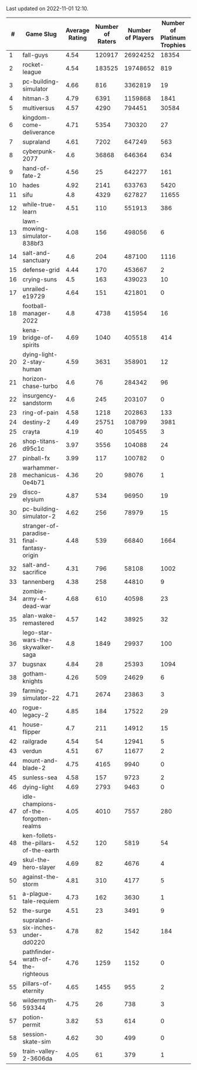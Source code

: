 Last updated on 2022-11-01 12:10.


|#|Game Slug|Average Rating|Number of Raters|Number of Players|Number of Platinum Trophies|Max Rarity (%)|
|---|---|---|---|---|---|---|
|1|fall-guys|4.54|120917|26924252|18354|3|
|2|rocket-league|4.54|183525|19748652|819|75|
|3|pc-building-simulator|4.66|816|3362819|19|48|
|4|hitman-3|4.79|6391|1159868|1841|48|
|5|multiversus|4.57|4290|794451|30584|79|
|6|kingdom-come-deliverance|4.71|5354|730320|27|30|
|7|supraland|4.61|7202|647249|563|99|
|8|cyberpunk-2077|4.6|36868|646364|634|61|
|9|hand-of-fate-2|4.56|25|642277|161|72|
|10|hades|4.92|2141|633763|5420|89|
|11|sifu|4.8|4329|627827|11655|96|
|12|while-true-learn|4.51|110|551913|386|93|
|13|lawn-mowing-simulator-838bf3|4.08|156|498056|6|89|
|14|salt-and-sanctuary|4.6|204|487100|1116|83|
|15|defense-grid|4.44|170|453667|2|80|
|16|crying-suns|4.5|163|439023|10|65|
|17|unrailed-e19729|4.64|151|421801|0|0.6|
|18|football-manager-2022|4.8|4738|415954|16|48|
|19|kena-bridge-of-spirits|4.69|1040|405518|414|94|
|20|dying-light-2-stay-human|4.59|3631|358901|12|0.4|
|21|horizon-chase-turbo|4.6|76|284342|96|83|
|22|insurgency-sandstorm|4.6|245|203107|0|7|
|23|ring-of-pain|4.58|1218|202863|133|97|
|24|destiny-2|4.49|25751|108799|3981|96|
|25|crayta|4.19|40|105455|3|23|
|26|shop-titans-d95c1c|3.97|3556|104088|24|98|
|27|pinball-fx|3.99|117|100782|0|85|
|28|warhammer-mechanicus-0e4b71|4.36|20|98076|1|20|
|29|disco-elysium|4.87|534|96950|19|28|
|30|pc-building-simulator-2|4.62|256|78979|15|75|
|31|stranger-of-paradise-final-fantasy-origin|4.48|539|66840|1664|98|
|32|salt-and-sacrifice|4.31|796|58108|1002|91|
|33|tannenberg|4.38|258|44810|9|83|
|34|zombie-army-4-dead-war|4.68|610|40598|23|66|
|35|alan-wake-remastered|4.57|142|38925|32|6|
|36|lego-star-wars-the-skywalker-saga|4.8|1849|29937|100|98|
|37|bugsnax|4.84|28|25393|1094|97|
|38|gotham-knights|4.26|509|24629|6|34|
|39|farming-simulator-22|4.71|2674|23863|3|81|
|40|rogue-legacy-2|4.85|184|17522|29|0.1|
|41|house-flipper|4.7|211|14912|15|93|
|42|railgrade|4.54|54|12941|5|98|
|43|verdun|4.51|67|11677|2|70|
|44|mount-and-blade-2|4.75|4165|9940|0|23|
|45|sunless-sea|4.58|157|9723|2|37|
|46|dying-light|4.69|2793|9463|0|96|
|47|idle-champions-of-the-forgotten-realms|4.05|4010|7557|280|27|
|48|ken-follets-the-pillars-of-the-earth|4.52|120|5819|54|53|
|49|skul-the-hero-slayer|4.69|82|4676|4|96|
|50|against-the-storm|4.81|310|4177|5|4|
|51|a-plague-tale-requiem|4.73|162|3630|1|91|
|52|the-surge|4.51|23|3491|9|94|
|53|supraland-six-inches-under-dd0220|4.78|82|1542|184|99|
|54|pathfinder-wrath-of-the-righteous|4.76|1259|1152|0|0.1|
|55|pillars-of-eternity|4.65|1455|955|2|79|
|56|wildermyth-593344|4.75|26|738|3|91|
|57|potion-permit|3.82|53|614|0|98|
|58|session-skate-sim|4.62|30|499|0|18|
|59|train-valley-2-3606da|4.05|61|379|1|88|
